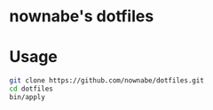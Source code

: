 nownabe's dotfiles
==================

# Usage

```bash
git clone https://github.com/nownabe/dotfiles.git
cd dotfiles
bin/apply
```
